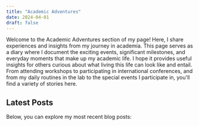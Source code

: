 ```yaml
---
title: "Academic Adventures"
date: 2024-04-01
draft: false
---
```


Welcome to the Academic Adventures section of my page! Here, I share experiences and insights from my journey in academia. This page serves as a diary where I document the exciting events, significant milestones, and everyday moments that make up my academic life. I hope it provides useful insights for others curious about what living this life can look like and entail. From attending workshops to participating in international conferences, and from my daily routines in the lab to the special events I participate in, you'll find a variety of stories here.

## Latest Posts

Below, you can explore my most recent blog posts:
<br>
<br>
